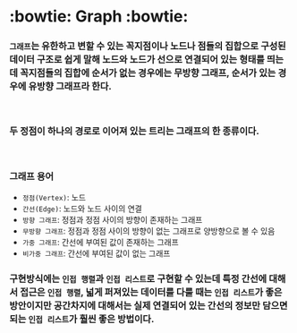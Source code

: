 # :bowtie: Graph :bowtie:

### `그래프`는 유한하고 변할 수 있는 꼭지점이나 노드나 점들의 집합으로 구성된 데이터 구조로 쉽게 말해 노드와 노드가 선으로 연결되어 있는 형태를 띄는데 꼭지점들의 집합에 순서가 없는 경우에는 무방향 그래프, 순서가 있는 경우에 유방향 그래프라 한다.

<br>

### 두 정점이 하나의 경로로 이어져 있는 **트리**는 그래프의 한 종류이다.

<br>

### 그래프 용어
- `정점(Vertex)`: 노드
- `간선(Edge)`: 노드와 노드 사이의 연결
- `방향 그래프`: 정점과 정점 사이의 방향이 존재하는 그래프
- `무방향 그래프`: 정점과 정점 사이의 방향이 없는 그래프로 양방향으로 볼 수 있음
- `가중 그래프`: 간선에 부여된 값이 존재하는 그래프
- `비가중 그래프`:  간선에 부여된 값이 없는 그래프

### 구현방식에는 `인접 행렬`과 `인접 리스트`로 구현할 수 있는데 특정 간선에 대해서 접근은 `인접 행렬`, 넓게 퍼져있는 데이터를 다룰 때는 `인접 리스트`가 좋은 방안이지만 **공간차지**에 대해서는 실제 연결되어 있는 간선의 정보만 담으면 되는 `인접 리스트`가 훨씬 좋은 방법이다.
